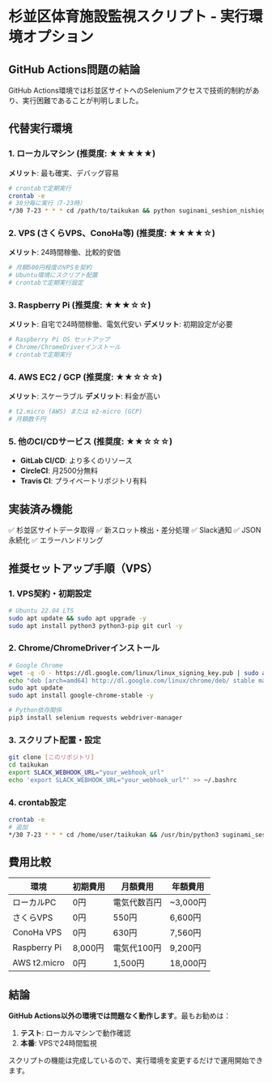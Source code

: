 # 杉並区体育施設監視スクリプト - 実行環境オプション

## GitHub Actions問題の結論
GitHub Actions環境では杉並区サイトへのSeleniumアクセスで技術的制約があり、実行困難であることが判明しました。

## 代替実行環境

### 1. **ローカルマシン** (推奨度: ★★★★★)
**メリット**: 最も確実、デバッグ容易
```bash
# crontabで定期実行
crontab -e
# 30分毎に実行（7-23時）
*/30 7-23 * * * cd /path/to/taikukan && python suginami_seshion_nishiogi.py
```

### 2. **VPS (さくらVPS、ConoHa等)** (推奨度: ★★★★☆)
**メリット**: 24時間稼働、比較的安価
```bash
# 月額500円程度のVPSを契約
# Ubuntu環境にスクリプト配置
# crontabで定期実行設定
```

### 3. **Raspberry Pi** (推奨度: ★★★☆☆)
**メリット**: 自宅で24時間稼働、電気代安い
**デメリット**: 初期設定が必要
```bash
# Raspberry Pi OS セットアップ
# Chrome/ChromeDriverインストール
# crontabで定期実行
```

### 4. **AWS EC2 / GCP** (推奨度: ★★☆☆☆)
**メリット**: スケーラブル
**デメリット**: 料金が高い
```bash
# t2.micro (AWS) または e2-micro (GCP)
# 月額数千円
```

### 5. **他のCI/CDサービス** (推奨度: ★★☆☆☆)
- **GitLab CI/CD**: より多くのリソース
- **CircleCI**: 月2500分無料
- **Travis CI**: プライベートリポジトリ有料

## 実装済み機能
✅ 杉並区サイトデータ取得
✅ 新スロット検出・差分処理
✅ Slack通知
✅ JSON永続化
✅ エラーハンドリング

## 推奨セットアップ手順（VPS）

### 1. VPS契約・初期設定
```bash
# Ubuntu 22.04 LTS
sudo apt update && sudo apt upgrade -y
sudo apt install python3 python3-pip git curl -y
```

### 2. Chrome/ChromeDriverインストール
```bash
# Google Chrome
wget -q -O - https://dl.google.com/linux/linux_signing_key.pub | sudo apt-key add -
echo "deb [arch=amd64] http://dl.google.com/linux/chrome/deb/ stable main" | sudo tee /etc/apt/sources.list.d/google-chrome.list
sudo apt update
sudo apt install google-chrome-stable -y

# Python依存関係
pip3 install selenium requests webdriver-manager
```

### 3. スクリプト配置・設定
```bash
git clone [このリポジトリ]
cd taikukan
export SLACK_WEBHOOK_URL="your_webhook_url"
echo 'export SLACK_WEBHOOK_URL="your_webhook_url"' >> ~/.bashrc
```

### 4. crontab設定
```bash
crontab -e
# 追加
*/30 7-23 * * * cd /home/user/taikukan && /usr/bin/python3 suginami_seshion_nishiogi.py >> /var/log/suginami.log 2>&1
```

## 費用比較

| 環境 | 初期費用 | 月額費用 | 年額費用 |
|------|----------|----------|----------|
| ローカルPC | 0円 | 電気代数百円 | ~3,000円 |
| さくらVPS | 0円 | 550円 | 6,600円 |
| ConoHa VPS | 0円 | 630円 | 7,560円 |
| Raspberry Pi | 8,000円 | 電気代100円 | 9,200円 |
| AWS t2.micro | 0円 | 1,500円 | 18,000円 |

## 結論
**GitHub Actions以外の環境では問題なく動作します**。最もお勧めは：
1. **テスト**: ローカルマシンで動作確認
2. **本番**: VPSで24時間監視

スクリプトの機能は完成しているので、実行環境を変更するだけで運用開始できます。